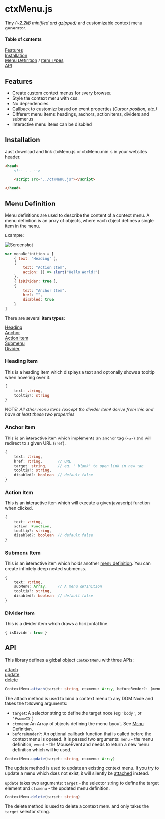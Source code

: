 # ctxMenu.js

Tiny _(~2.2kB minified and gzipped)_ and customizable context menu generator.

#### Table of contents
[Features](#features)\
[Installation](#installation)\
[Menu Definition](#Menu-Definition) / [Item Types](#itemtypes) \
[API](#api)

[](#features)
## Features

- Create custom context menus for every browser.
- Style the context menu with css.
- No dependencies.
- Callback to customize based on event properties _(Cursor position, etc.)_
- Different menu items: headings, anchors, action items, dividers and submenus
- Interactive menu items can be disabled

[](#installation)
## Installation

Just download and link ctxMenu.js or ctxMenu.min.js in your websites header.

```html
<head>
    <!-- ... -->

    <script src="../ctxMenu.js"></script>

</head>
```

## [](#Menu-Definition)Menu Definition

Menu definitions are used to describe the content of a context menu. A menu definition is an array of objects, where each object defines a single item in the menu.


Example:

![Screenshot](https://raw.githubusercontent.com/nkappler/ctxmenu/master/docs/simpleMenu.png)

```javascript
var menuDefinition = [
    { text: "Heading" },
    {
        text: "Action Item",
        action: () => alert("Hello World!")
    },
    { isDivider: true },
    {
        text: "Anchor Item",
        href: "",
        disabled: true
    }
]
```

[](#itemtypes)
There are several **item types**:

[Heading](#heading) \
[Anchor](#anchor) \
[Action item](#action) \
[Submenu](#submenu)\
[Divider](#divider)

[](#heading)
### Heading Item

This is a heading item which displays a text and optionally shows a tooltip when hovering over it.

```typescript
{
    text: string,
    tooltip?: string
}
```

NOTE: _All other menu items (except the divider item) derive from this and have at least these two properties_

[](#anchor)
### Anchor Item

This is an interactive item which implements an anchor tag (`<a>`) and will redirect to a given URL (`href`).

```typescript
{
    text: string,
    href: string,       // URL
    target: string,     // eg. "_blank" to open link in new tab
    tooltip?: string,
    disabled?: boolean  // default false
}
```

[](#action)
### Action Item

This is an interactive item which will execute a given javascript function when clicked.

```typescript
{
    text: string,
    action: Function,
    tooltip?: string,
    disabled?: boolean  // default false
}
```

[](#submenu)
### Submenu Item

This is an interactive item which holds another [menu definition](#Menu-Definition). You can create infinitely deep nested submenus.

```typescript
{
    text: string,
    subMenu: Array,     // A menu definition
    tooltip?: string,
    disabled?: boolean  // default false
}
```
[](#divider)
### Divider Item

This is a divider item which draws a horizontal line.

```typescript
{ isDivider: true }
```

[](#api)
## API

This library defines a global object `ContextMenu` with three APIs:

[attach](#attach)\
[update](#update)\
[delete](#delete)

[](#attach)
```typescript
ContextMenu.attach(target: string, ctxmenu: Array, beforeRender?: (menu: Array, event: MouseEvent) => Array)
```

The attach method is used to bind a context menu to any DOM Node and takes the following arguments:
- `target`: A selector string to define the target node (eg `'body'`, or `'#someID'`)
- `ctxmenu`: An Array of objects defining the menu layout. See [Menu Definition](#Menu-Definition).
- `beforeRender?`: An optional callback function that is called before the context menu is opened. It is passed two arguments: `menu` - the menu definition, `event` - the MouseEvent and needs to return a new menu definition which will be used.

[](#update)
```typescript
ContextMenu.update(target: string, ctxmenu: Array)
```

The update method is used to update an existing context menu. If you try to update a menu which does not exist, it will silently be [attached](#attach) instead.

`update` takes two arguments: `target` - the selector string to define the target element and `ctxmenu` - the updated menu definition.

[](#delete)
```typescript
ContextMenu.delete(target: string)
```
The delete method is used to delete a context menu and only takes the `target` selector string.
